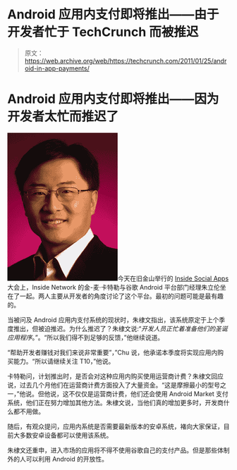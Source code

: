 # Android 应用内支付即将推出——由于开发者忙于 TechCrunch 而被推迟

> 原文：<https://web.archive.org/web/https://techcrunch.com/2011/01/25/android-in-app-payments/>

# Android 应用内支付即将推出——因为开发者太忙而推迟了

![](img/f21346a986994cd6664352fbceab4b38.png "8322")今天在旧金山举行的 [Inside Social Apps](https://web.archive.org/web/20221208003926/http://insidesocialapps.com/) 大会上，Inside Network 的金-麦·卡特勒与谷歌 Android 平台部门经理朱立伦坐在了一起。两人主要从开发者的角度讨论了这个平台。最初的问题可能是最有趣的。

当被问及 Android 应用内支付系统的现状时，朱棣文指出，该系统原定于上个季度推出，但被迫推迟。为什么推迟了？朱棣文说:“*开发人员正忙着准备他们的圣诞应用程序*。”。“所以我们得不到足够的反馈，”他继续说道。

“帮助开发者赚钱对我们来说非常重要”，”Chu 说，他承诺本季度将实现应用内购买能力。“所以请继续关注 T10，”他说。

卡特勒问，计划推出时，是否会对这种应用内购买使用运营商计费？朱棣文回应说，过去几个月他们在运营商计费方面投入了大量资金。“这是摩擦最小的型号之一，”他说。但他说，这不仅仅是运营商计费，他们还会使用 Android Market 支付系统，他们正在努力增加其他方法。朱棣文说，当他们真的增加更多时，开发商什么都不用做。

随后，有观众提问，应用内系统是否需要最新版本的安卓系统，褚向大家保证，目前大多数安卓设备都可以使用该系统。

朱棣文还重申，进入市场的应用将不得不使用谷歌自己的支付产品。但是那些体制外的人可以利用 Android 的开放性。